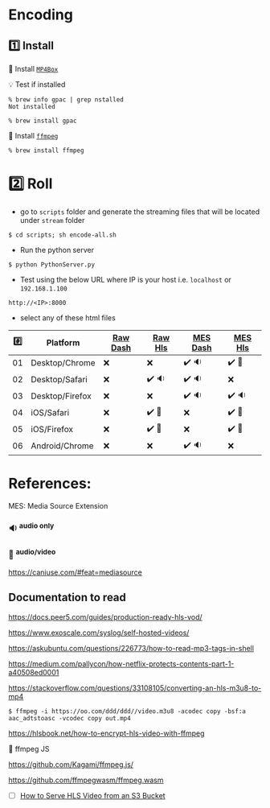 # Encoding 

## :one: Install

:pushpin: Install [`MP4Box`](https://formulae.brew.sh/formula/gpac)

:bulb: Test if installed

```
% brew info gpac | grep nstalled 
Not installed
```

```
% brew install gpac
```

:pushpin: Install [`ffmpeg`](https://formulae.brew.sh/formula/ffmpeg)

```
% brew install ffmpeg
```



# :two: Roll

* go to `scripts` folder and generate the streaming files that will be located under `stream` folder

```
$ cd scripts; sh encode-all.sh
```


* Run the python server

```
$ python PythonServer.py
```


* Test using the below URL where IP is your host i.e. `localhost` or `192.168.1.100`

```
http://<IP>:8000
```

*  select any of these html files

|:hash:| Platform        | [Raw Dash](scripts/raw-dash.html) | [Raw Hls](scripts/raw-hls.html) | [MES Dash](scripts/mes-dash.html)| [MES Hls](scripts/mes-hls.html) |
|------|-----------------|-----------------------------------|---------------------------------|----------------------------------------|---------------------------------|
| 01   | Desktop/Chrome  | :x:                               | :x:                             | :heavy_check_mark: :sound: | :heavy_check_mark:  :movie_camera: |
| 02   | Desktop/Safari  | :x:                               | :heavy_check_mark: :sound:        | :heavy_check_mark: :sound: | :x: |
| 03   | Desktop/Firefox | :x:                               | :x:                             | :heavy_check_mark: :sound: | :heavy_check_mark:  :sound: |
| 04   | iOS/Safari      | :x:                               | :heavy_check_mark: :movie_camera: | :x: | :heavy_check_mark:  :movie_camera: |
| 05   | iOS/Firefox     | :x:                               | :heavy_check_mark: :movie_camera: | :x: | :heavy_check_mark:  :movie_camera: |
| 06   | Android/Chrome  | :x:                               | :x: | :heavy_check_mark: :sound: | :x:   |

# References:

MES: Media Source Extension

### :sound: <sup>audio only</sup>
### :movie_camera: <sup>audio/video</sup> 

https://caniuse.com/#feat=mediasource


## Documentation to read

https://docs.peer5.com/guides/production-ready-hls-vod/


https://www.exoscale.com/syslog/self-hosted-videos/

https://askubuntu.com/questions/226773/how-to-read-mp3-tags-in-shell

https://medium.com/pallycon/how-netflix-protects-contents-part-1-a40508ed0001

https://stackoverflow.com/questions/33108105/converting-an-hls-m3u8-to-mp4

```
$ ffmpeg -i https://oo.com/ddd/ddd//video.m3u8 -acodec copy -bsf:a aac_adtstoasc -vcodec copy out.mp4
```

https://hlsbook.net/how-to-encrypt-hls-video-with-ffmpeg

:round_pushpin: ffmpeg JS

https://github.com/Kagami/ffmpeg.js/

https://github.com/ffmpegwasm/ffmpeg.wasm



- [ ] [How to Serve HLS Video from an S3 Bucket](https://hlsbook.net/how-to-serve-hls-video-from-an-s3-bucket)

